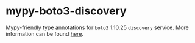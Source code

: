 # mypy-boto3-discovery

Mypy-friendly type annotations for `boto3` 1.10.25 `discovery` service.
More information can be found [here](https://github.com/vemel/mypy_boto3).